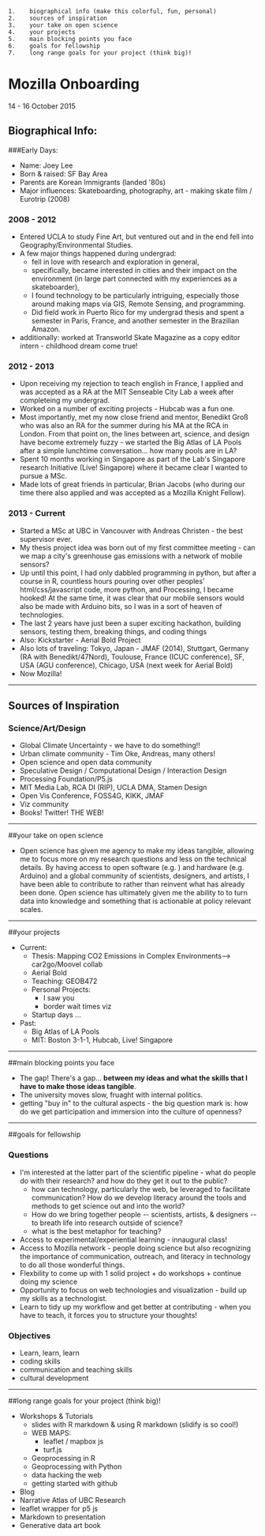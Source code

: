 ```
1.    biographical info (make this colorful, fun, personal)
2.    sources of inspiration
3.    your take on open science
4.    your projects 
5.    main blocking points you face
6.    goals for fellowship
7.    long range goals for your project (think big)!

``` 
 
# Mozilla Onboarding
14 - 16 October 2015

## Biographical Info:

###Early Days:

* Name: Joey Lee
* Born & raised: SF Bay Area
* Parents are Korean Immigrants (landed '80s)
* Major influences: Skateboarding, photography, art - making skate film / Eurotrip (2008)

### 2008 - 2012
* Entered UCLA to study Fine Art, but ventured out and in the end fell into Geography/Environmental Studies.
* A few major things happened during undergrad: 
	* fell in love with research and exploration in general, 
	* specifically, became interested in cities and their impact on the environment (in large part connected with my experiences as a skateboarder),
	* I found technology to be particularly intriguing, especially those around making maps via GIS, Remote Sensing, and programming. 
	* Did field work in Puerto Rico for my undergrad thesis and spent a semester in Paris, France, and another semester in the Brazilian Amazon.
* additionally: worked at Transworld Skate Magazine as a copy editor intern - childhood dream come true!

### 2012 - 2013
* Upon receiving my rejection to teach english in France, I applied and was accepted as a RA at the MIT Senseable City Lab a week after completeing my undergrad.
* Worked on a number of exciting projects - Hubcab was a fun one. 
* Most importantly, met my now close friend and mentor, Benedikt Groß who was also an RA for the summer during his MA at the RCA in London. From that point on, the lines between art, science, and design have become extremely fuzzy - we started the Big Atlas of LA Pools after a simple lunchtime conversation... how many pools are in LA?
* Spent 10 months working in Singapore as part of the Lab's Singapore research Initiative (Live! Singapore) where it became clear I wanted to pursue a MSc. 
* Made lots of great friends in particular, Brian Jacobs (who during our time there also applied and was accepted as a Mozilla Knight Fellow).


### 2013 - Current
* Started a MSc at UBC in Vancouver with Andreas Christen - the best supervisor ever.
* My thesis project idea was born out of my first committee meeting - can we map a city's greenhouse gas emissions with a network of mobile sensors? 
* Up until this point, I had only dabbled programming in python, but after a course in R, countless hours pouring over other peoples' html/css/javascript code, more python, and Processing, I became hooked! At the same time, it was clear that our mobile sensors would also be made with Arduino bits, so I was in a sort of heaven of technologies.
* The last 2 years have just been a super exciting hackathon, building sensors, testing them, breaking things, and coding things 
* Also: Kickstarter - Aerial Bold Project
* Also lots of traveling: Tokyo, Japan - JMAF (2014), Stuttgart, Germany (RA with Benedikt/47Nord), Toulouse, France (ICUC conference), SF, USA (AGU conference), Chicago, USA (next week for Aerial Bold)
* Now Mozilla!

***
## Sources of Inspiration
### Science/Art/Design
* Global Climate Uncertainty - we have to do something!!
* Urban climate community - Tim Oke, Andreas, many others!
* Open science and open data community
* Speculative Design / Computational Design  / Interaction Design
* Processing Foundation/P5.js
* MIT Media Lab, RCA DI (RIP), UCLA DMA, Stamen Design
* Open Vis Conference, FOSS4G, KIKK, JMAF
* Viz community
* Books! Twitter! THE WEB!

***
##your take on open science
* Open science has given me agency to make my ideas tangible, allowing me to focus more on my research questions and less on the technical details. By having access to open software (e.g. ) and hardware (e.g. Arduino) and a global community of scientists, designers, and artists, I have been able to contribute to rather than reinvent what has already been done. Open science has ultimately given me the ability to to turn data into knowledge and something that is actionable at policy relevant scales.

***
##your projects 
* Current:
	* Thesis: Mapping CO2 Emissions in Complex Environments--> car2go/Moovel collab
	* Aerial Bold
	* Teaching: GEOB472
	* Personal Projects:
		* I saw you
		* border wait times viz	
	* Startup days ...
* Past:
	* Big Atlas of LA Pools
	* MIT: Boston 3-1-1, Hubcab, Live! Singapore
	

***
##main blocking points you face
* The gap! There's a gap... **between my ideas and what the skills that I have to make those ideas tangible**.
* The university moves slow, fruaght with internal politics.
* getting "buy in" to the cultural aspects - the big question mark is: how do we get participation and immersion into the culture of openness? 

***
##goals for fellowship

### Questions
* I'm interested at the latter part of the scientific pipeline - what do people do with their research? and how do they get it out to the public? 
	* how can technology, particularly the web, be leveraged to facilitate communication? How do we develop literacy around the tools and methods to get science out and into the world? 
	* How do we bring together people -- scientists, artists, & designers -- to breath life into research outside of science?
	* what is the best metaphor for teaching?
* Access to experimental/experiential learning - innaugural class!
* Access to Mozilla network - people doing science but also recognizing the importance of communication, outreach, and literacy in technology to do all those wonderful things.
* Flexbility to come up with 1 solid project + do workshops + continue doing my science
* Opportunity to focus on web technologies and visualization - build up my skills as a technologist. 
* Learn to tidy up my workflow and get better at contributing - when you have to teach, it forces you to structure your thoughts!


### Objectives
* Learn, learn, learn
* coding skills 
* communication and teaching skills
* cultural development
	
***
##long range goals for your project (think big)!
* Workshops & Tutorials
	* slides with R markdown & using R markdown (slidify is so cool!)
	* WEB MAPS:
		* leaflet / mapbox js
		* turf.js
	* Geoprocessing in R
	* Geoprocessing with Python
	* data hacking the web
	* getting started with github
* Blog
* Narrative Atlas of UBC Research
* leaflet wrapper for p5 js
* Markdown to presentation
* Generative data art book
